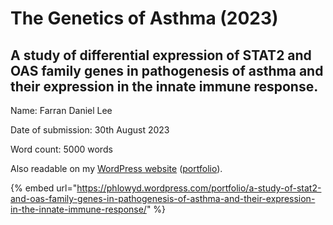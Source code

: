 # The Genetics of Asthma (2023)

## A study of differential expression of STAT2 and OAS family genes in pathogenesis of asthma and their expression in the innate immune response.

Name:                                  Farran Daniel Lee

Date of submission:         30th August 2023

Word count:                       5000 words



Also readable on my [WordPress website](https://phlowyd.wordpress.com/) ([portfolio](https://phlowyd.wordpress.com/portfolio/)).

{% embed url="https://phlowyd.wordpress.com/portfolio/a-study-of-stat2-and-oas-family-genes-in-pathogenesis-of-asthma-and-their-expression-in-the-innate-immune-response/" %}


